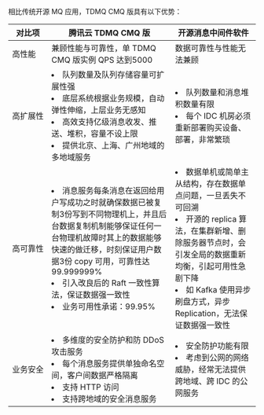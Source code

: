 相比传统开源 MQ 应用，TDMQ CMQ 版具有以下优势：

| 对比项 |腾讯云 TDMQ CMQ 版 | 开源消息中间件软件 |
|---------|---------|---------|
|高性能|兼顾性能与可靠性，单 TDMQ CMQ 版实例 QPS 达到5000|数据可靠性与性能无法兼顾|
| <nobr>高扩展性</nobr> | <li>队列数量及队列存储容量可扩展性强</li><li>底层系统根据业务规模，自动弹性伸缩，上层业务无感知</li><li>高效支持亿级消息收发、推送、堆积，容量不设上限</li><li>提供北京、上海、广州地域的多地域服务</li>| <li>队列数量和消息堆积数量有限</li><li>每个 IDC 机房必须重新部署购买设备、部署，非常繁琐</li> |
| 高可靠性 | <li>消息服务每条消息在返回给用户写成功之时就确保数据已被复制3份写到不同物理机上，并且后台数据复制机制能够保证任何一台物理机故障时其上的数据能够快速的做迁移，时刻保证用户数据3份 copy 可用，可靠性达99.999999%</li><li>引入改良后的 Raft 一致性算法，保证数据强一致性</li><li>业务可用性承诺：99.95%</li> | <li>数据单机或简单主从结构，存在数据单点问题，一旦丢失不可回溯</li><li>开源的 replica 算法，在集群新增、删除服务器节点时，会引发全局的数据重新均衡，引起可用性急剧下降</li><li>如 Kafka 使用异步刷盘方式，异步 Replication，无法保证数据强一致性</li> |
| 业务安全 | <li>多维度的安全防护和防 DDoS 攻击服务</li><li>每个消息服务提供单独命名空间，客户间数据严格隔离</li><li>支持 HTTP 访问</li><li>支持跨地域的安全消息服务</li> | <li>安全防护功能有限</li><li>考虑到公网的网络威胁，经常无法提供跨地域、跨 IDC 的公网服务</li> |
